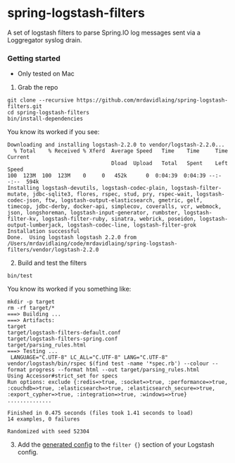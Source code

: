 # spring-logstash-filters

A set of logstash filters to parse Spring.IO log messages sent via a Loggregator syslog drain.

### Getting started

* Only tested on Mac

1.  Grab the repo

```
git clone --recursive https://github.com/mrdavidlaing/spring-logstash-filters.git
cd spring-logstash-filters
bin/install-dependencies
```

You know its worked if you see:

```
Downloading and installing logstash-2.2.0 to vendor/logstash-2.2.0...
  % Total    % Received % Xferd  Average Speed   Time    Time     Time  Current
                                 Dload  Upload   Total   Spent    Left  Speed
100  123M  100  123M    0     0   452k      0  0:04:39  0:04:39 --:--:--  594k
Installing logstash-devutils, logstash-codec-plain, logstash-filter-mutate, jdbc-sqlite3, flores, rspec, stud, pry, rspec-wait, logstash-codec-json, ftw, logstash-output-elasticsearch, gmetric, gelf, timecop, jdbc-derby, docker-api, simplecov, coveralls, vcr, webmock, json, longshoreman, logstash-input-generator, rumbster, logstash-filter-kv, logstash-filter-ruby, sinatra, webrick, poseidon, logstash-output-lumberjack, logstash-codec-line, logstash-filter-grok
Installation successful
Done.  Using logstash logstash 2.2.0 from /Users/mrdavidlaing/code/mrdavidlaing/spring-logstash-filters/vendor/logstash-2.2.0
```

2.  Build and test the filters

```
bin/test
```

You know its worked if you something like: 

```
mkdir -p target
rm -rf target/*
===> Building ...
===> Artifacts:
target
target/logstash-filters-default.conf
target/logstash-filters-spring.conf
target/parsing_rules.html
===> Testing ...
 LANGUAGE="C.UTF-8" LC_ALL="C.UTF-8" LANG="C.UTF-8" vendor/logstash/bin/rspec $(find test -name '*spec.rb') --colour --format progress --format html --out target/parsing_rules.html
Using Accessor#strict_set for specs
Run options: exclude {:redis=>true, :socket=>true, :performance=>true, :couchdb=>true, :elasticsearch=>true, :elasticsearch_secure=>true, :export_cypher=>true, :integration=>true, :windows=>true}
..............

Finished in 0.475 seconds (files took 1.41 seconds to load)
14 examples, 0 failures

Randomized with seed 52304
```

3.  Add the [generated config](target/logstash-filters-spring.conf) to the `filter {}` section of your Logstash config.

 

